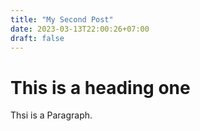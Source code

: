 ```yaml
---
title: "My Second Post"
date: 2023-03-13T22:00:26+07:00
draft: false
---
```


# This is a heading one

Thsi is a Paragraph.